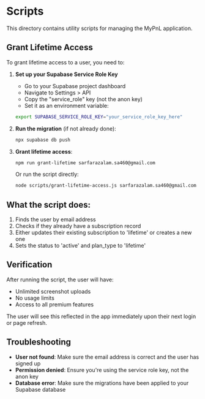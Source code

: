 # Scripts

This directory contains utility scripts for managing the MyPnL application.

## Grant Lifetime Access

To grant lifetime access to a user, you need to:

1. **Set up your Supabase Service Role Key**
   - Go to your Supabase project dashboard
   - Navigate to Settings > API
   - Copy the "service_role" key (not the anon key)
   - Set it as an environment variable:
   ```bash
   export SUPABASE_SERVICE_ROLE_KEY="your_service_role_key_here"
   ```

2. **Run the migration** (if not already done):
   ```bash
   npx supabase db push
   ```

3. **Grant lifetime access**:
   ```bash
   npm run grant-lifetime sarfarazalam.sa460@gmail.com
   ```

   Or run the script directly:
   ```bash
   node scripts/grant-lifetime-access.js sarfarazalam.sa460@gmail.com
   ```

## What the script does:

1. Finds the user by email address
2. Checks if they already have a subscription record
3. Either updates their existing subscription to 'lifetime' or creates a new one
4. Sets the status to 'active' and plan_type to 'lifetime'

## Verification

After running the script, the user will have:
- Unlimited screenshot uploads
- No usage limits
- Access to all premium features

The user will see this reflected in the app immediately upon their next login or page refresh.

## Troubleshooting

- **User not found**: Make sure the email address is correct and the user has signed up
- **Permission denied**: Ensure you're using the service role key, not the anon key
- **Database error**: Make sure the migrations have been applied to your Supabase database 